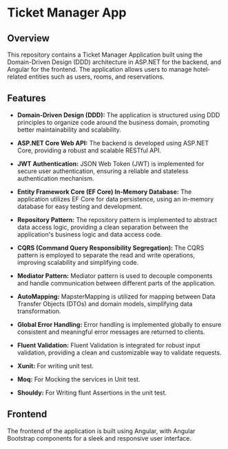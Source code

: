 # Ticket Manager App

## Overview

This repository contains a Ticket Manager Application built using the Domain-Driven Design (DDD) architecture in ASP.NET for the backend, and Angular for the frontend. 
The application allows users to manage hotel-related entities such as users, rooms, and reservations.

## Features

- **Domain-Driven Design (DDD):** The application is structured using DDD principles to organize code around the business domain, promoting better maintainability and scalability.

- **ASP.NET Core Web API:** The backend is developed using ASP.NET Core, providing a robust and scalable RESTful API.

- **JWT Authentication:** JSON Web Token (JWT) is implemented for secure user authentication, ensuring a reliable and stateless authentication mechanism.

- **Entity Framework Core (EF Core) In-Memory Database:** The application utilizes EF Core for data persistence, using an in-memory database for easy testing and development.

- **Repository Pattern:** The repository pattern is implemented to abstract data access logic, providing a clean separation between the application's business logic and data access code.

- **CQRS (Command Query Responsibility Segregation):** The CQRS pattern is employed to separate the read and write operations, improving scalability and simplifying code.

- **Mediator Pattern:** Mediator pattern is used to decouple components and handle communication between different parts of the application.

- **AutoMapping:** MapsterMapping is utilized for mapping between Data Transfer Objects (DTOs) and domain models, simplifying data transformation.

- **Global Error Handling:** Error handling is implemented globally to ensure consistent and meaningful error messages are returned to clients.

- **Fluent Validation:** Fluent Validation is integrated for robust input validation, providing a clean and customizable way to validate requests.

- **Xunit:** For writing unit test.

- **Moq:** For Mocking the services in Unit test.

- **Shouldy:** For Writing flunt Assertions in the unit test.


## Frontend

The frontend of the application is built using Angular, with Angular Bootstrap components for a sleek and responsive user interface.